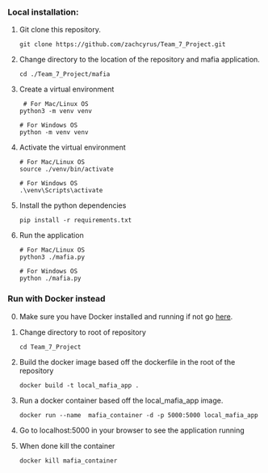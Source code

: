 ### Local installation:

1. Git clone this repository. 
    ```
    git clone https://github.com/zachcyrus/Team_7_Project.git
    ```

2. Change directory to the location of the repository and mafia application.

    ```
    cd ./Team_7_Project/mafia
    ```

3. Create a virtual environment

    ```
     # For Mac/Linux OS
    python3 -m venv venv
    ```

    ```
    # For Windows OS
    python -m venv venv
    ```
    

4. Activate the virtual environment

    ```
    # For Mac/Linux OS
    source ./venv/bin/activate
    ```

    ```
    # For Windows OS
    .\venv\Scripts\activate
    ```

5. Install the python dependencies 

    ```
    pip install -r requirements.txt
    ```

6. Run the application 

    ```
    # For Mac/Linux OS
    python3 ./mafia.py
    ```

    ```
    # For Windows OS
    python ./mafia.py
    ```

### Run with Docker instead 

0. Make sure you have Docker installed and running if not go [here](https://docs.docker.com/get-docker/). 

1. Change directory to root of repository

    ```
    cd Team_7_Project
    ```

2. Build the docker image based off the dockerfile in the root of the repository 

    ```
    docker build -t local_mafia_app . 
    ```

3. Run a docker container based off the local_mafia_app image. 

    ```
    docker run --name  mafia_container -d -p 5000:5000 local_mafia_app
    ```

4. Go to localhost:5000 in your browser to see the application running

5. When done kill the container 

    ```
    docker kill mafia_container
    ```
